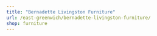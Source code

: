 ```yaml
---
title: "Bernadette Livingston Furniture"
url: /east-greenwich/bernadette-livingston-furniture/
shop: furniture
---
```

